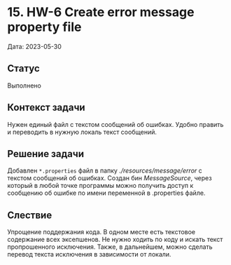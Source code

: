# 15. HW-6 Create error message property file

Дата: 2023-05-30

## Статус

Выполнено

## Контекст задачи

Нужен единый файл с текстом сообщений об ошибках. Удобно править и переводить в нужную локаль текст сообщений.

## Решение задачи

Добавлен `*.properties` файл в папку _./resources/message/error_ с текстом сообщений об ошибках. Создан бин _MessageSource_, через который в любой точке программы можно
получить доступ к сообщению об ошибке по имени переменной в .properties файле.

## Слествие

Упрощение поддержания кода. В одном месте есть текстовое содержание всех эксепшенов. Не нужно ходить по коду и искать текст
пропрошенного исключения. Также, в дальнейшем, можно сделать перевод текста исключения в зависимости от локали.